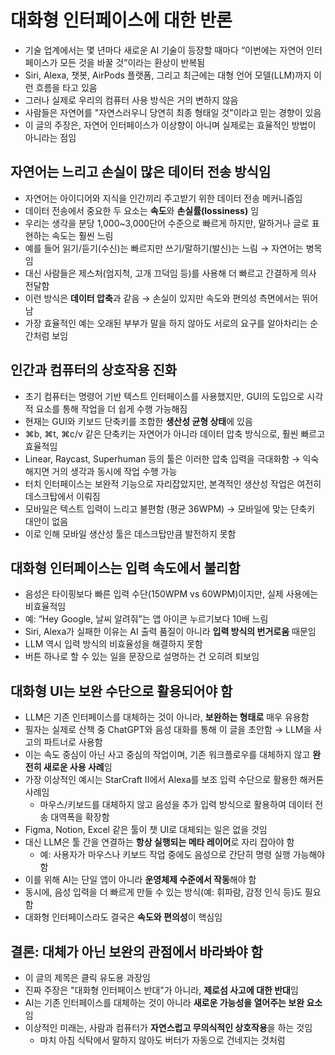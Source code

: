 # 대화형 인터페이스에 대한 반론


* 기술 업계에서는 몇 년마다 새로운 AI 기술이 등장할 때마다 “이번에는 자연어 인터페이스가 모든 것을 바꿀 것”이라는 환상이 반복됨
* Siri, Alexa, 챗봇, AirPods 플랫폼, 그리고 최근에는 대형 언어 모델(LLM)까지 이런 흐름을 타고 있음
* 그러나 실제로 우리의 컴퓨터 사용 방식은 거의 변하지 않음
* 사람들은 자연어를 "자연스러우니 당연히 최종 형태일 것"이라고 믿는 경향이 있음
* 이 글의 주장은, 자연어 인터페이스가 이상향이 아니며 실제로는 효율적인 방법이 아니라는 점임

자연어는 느리고 손실이 많은 데이터 전송 방식임
--------------------------

* 자연어는 아이디어와 지식을 인간끼리 주고받기 위한 데이터 전송 메커니즘임
* 데이터 전송에서 중요한 두 요소는 **속도**와 **손실률(lossiness)** 임
* 우리는 생각을 분당 1,000~3,000단어 수준으로 빠르게 하지만, 말하거나 글로 표현하는 속도는 훨씬 느림
* 예를 들어 읽기/듣기(수신)는 빠르지만 쓰기/말하기(발신)는 느림 → 자연어는 병목임
* 대신 사람들은 제스처(엄지척, 고개 끄덕임 등)를 사용해 더 빠르고 간결하게 의사 전달함
* 이런 방식은 **데이터 압축**과 같음 → 손실이 있지만 속도와 편의성 측면에서는 뛰어남
* 가장 효율적인 예는 오래된 부부가 말을 하지 않아도 서로의 요구를 알아차리는 순간처럼 보임

인간과 컴퓨터의 상호작용 진화
----------------

* 초기 컴퓨터는 명령어 기반 텍스트 인터페이스를 사용했지만, GUI의 도입으로 시각적 요소를 통해 작업을 더 쉽게 수행 가능해짐
* 현재는 GUI와 키보드 단축키를 조합한 **생산성 균형 상태**에 있음
* ⌘b, ⌘t, ⌘c/v 같은 단축키는 자연어가 아니라 데이터 압축 방식으로, 훨씬 빠르고 효율적임
* Linear, Raycast, Superhuman 등의 툴은 이러한 압축 입력을 극대화함 → 익숙해지면 거의 생각과 동시에 작업 수행 가능
* 터치 인터페이스는 보완적 기능으로 자리잡았지만, 본격적인 생산성 작업은 여전히 데스크탑에서 이뤄짐
* 모바일은 텍스트 입력이 느리고 불편함 (평균 36WPM) → 모바일에 맞는 단축키 대안이 없음
* 이로 인해 모바일 생산성 툴은 데스크탑만큼 발전하지 못함

대화형 인터페이스는 입력 속도에서 불리함
----------------------

* 음성은 타이핑보다 빠른 입력 수단(150WPM vs 60WPM)이지만, 실제 사용에는 비효율적임
* 예: “Hey Google, 날씨 알려줘”는 앱 아이콘 누르기보다 10배 느림
* Siri, Alexa가 실패한 이유는 AI 출력 품질이 아니라 **입력 방식의 번거로움** 때문임
* LLM 역시 입력 방식의 비효율성을 해결하지 못함
* 버튼 하나로 할 수 있는 일을 문장으로 설명하는 건 오히려 퇴보임

대화형 UI는 보완 수단으로 활용되어야 함
-----------------------

* LLM은 기존 인터페이스를 대체하는 것이 아니라, **보완하는 형태로** 매우 유용함
* 필자는 실제로 산책 중 ChatGPT와 음성 대화를 통해 이 글을 초안함 → LLM을 사고의 파트너로 사용함
* 이는 속도 중심이 아닌 사고 중심의 작업이며, 기존 워크플로우를 대체하지 않고 **완전히 새로운 사용 사례**임
* 가장 이상적인 예시는 StarCraft II에서 Alexa를 보조 입력 수단으로 활용한 해커톤 사례임
  + 마우스/키보드를 대체하지 않고 음성을 추가 입력 방식으로 활용하여 데이터 전송 대역폭을 확장함
* Figma, Notion, Excel 같은 툴이 챗 UI로 대체되는 일은 없을 것임
* 대신 LLM은 툴 간을 연결하는 **항상 실행되는 메타 레이어**로 자리 잡아야 함
  + 예: 사용자가 마우스나 키보드 작업 중에도 음성으로 간단히 명령 실행 가능해야 함
* 이를 위해 AI는 단일 앱이 아니라 **운영체제 수준에서 작동**해야 함
* 동시에, 음성 입력을 더 빠르게 만들 수 있는 방식(예: 휘파람, 감정 인식 등)도 필요함
* 대화형 인터페이스라도 결국은 **속도와 편의성**이 핵심임

결론: 대체가 아닌 보완의 관점에서 바라봐야 함
--------------------------

* 이 글의 제목은 클릭 유도용 과장임
* 진짜 주장은 "대화형 인터페이스 반대"가 아니라, **제로섬 사고에 대한 반대**임
* AI는 기존 인터페이스를 대체하는 것이 아니라 **새로운 가능성을 열어주는 보완 요소**임
* 이상적인 미래는, 사람과 컴퓨터가 **자연스럽고 무의식적인 상호작용**을 하는 것임
  + 마치 아침 식탁에서 말하지 않아도 버터가 자동으로 건네지는 것처럼
